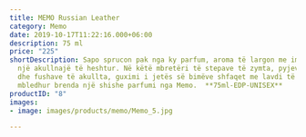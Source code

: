 ```yaml
---
title: MEMO Russian Leather
category: Memo
date: 2019-10-17T11:22:16.000+06:00
description: 75 ml
price: "225"
shortDescription: Sapo sprucon pak nga ky parfum, aroma të largon me imagjinatë në
  një akullnajë të heshtur. Në këtë mbretëri të stepave të zymta, pyjeve të pafundme
  dhe fushave të akullta, guximi i jetës së bimëve shfaqet me lavdi të plotë për t’u
  mbledhur brenda një shishe parfumi nga Memo.  **75ml-EDP-UNISEX**
productID: "8"
images:
- image: images/products/memo/Memo_5.jpg

---
```

